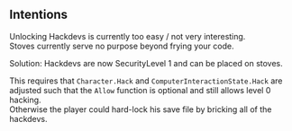 ## Intentions

Unlocking Hackdevs is currently too easy / not very interesting.  
Stoves currently serve no purpose beyond frying your code.  

Solution: Hackdevs are now SecurityLevel 1 and can be placed on stoves.

This requires that `Character.Hack` and `ComputerInteractionState.Hack` are adjusted such that the `Allow` function is optional and still allows level 0 hacking.  
Otherwise the player could hard-lock his save file by bricking all of the hackdevs.